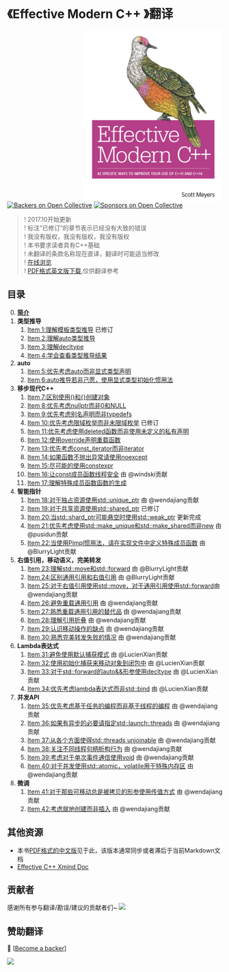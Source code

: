 # 《Effective Modern C++ 》翻译

<img src="0.Public/1.png?raw=true" align="right" weight="300" height="400"/>

[![Backers on Open Collective](https://opencollective.com/EffectiveModernCppChinese/backers/badge.svg)](#backers)
 [![Sponsors on Open Collective](https://opencollective.com/EffectiveModernCppChinese/sponsors/badge.svg)](#sponsors) 

> ! 2017.10开始更新<br>
> ! 标注“已修订”的章节表示已经没有大致的错误<br>
> ! 我没有版权，我没有版权，我没有版权<br>
> ! 本书要求读者具有C++基础<br>
> ! 未翻译的条款名称现在直译，翻译时可能适当修改<br>
> ! [在线浏览](https://cntransgroup.github.io/EffectiveModernCppChinese)<br>
> ! [PDF格式英文版下载](0.Public/EffectiveModernCpp.pdf),仅供翻译参考<br>

## 目录
0. [__简介__](src/Introduction.md)
1. __类型推导__
	1. [Item 1:理解模板类型推导](src/1.DeducingTypes/item1.md) 已修订
	2. [Item 2:理解auto类型推导](src/1.DeducingTypes/item2.md)
	3. [Item 3:理解decltype](src/1.DeducingTypes/item3.md)
	4. [Item 4:学会查看类型推导结果](src/1.DeducingTypes/item4.md)
2. __auto__
	1. [Item 5:优先考虑auto而非显式类型声明](src/2.Auto/item5.md)
	2. [Item 6:auto推导若非己愿，使用显式类型初始化惯用法](src/2.Auto/item6.md)
3. __移步现代C++__
	1. [Item 7:区别使用()和{}创建对象](src/3.MovingToModernCpp/item7.md)
	2. [Item 8:优先考虑nullptr而非0和NULL](src/3.MovingToModernCpp/item8.md)
	3. [Item 9:优先考虑别名声明而非typedefs](src/3.MovingToModernCpp/item9.md)
	4. [Item 10:优先考虑限域枚举而非未限域枚举](src/3.MovingToModernCpp/item10.md) 已修订
	5. [Item 11:优先考虑使用deleted函数而非使用未定义的私有声明](src/3.MovingToModernCpp/item11.md)
	6. [Item 12:使用override声明重载函数](src/3.MovingToModernCpp/item12.md)
	7. [Item 13:优先考虑const_iterator而非iterator](src/3.MovingToModernCpp/item13.md)
	8. [Item 14:如果函数不抛出异常请使用noexcept](src/3.MovingToModernCpp/item14.md)
	9. [Item 15:尽可能的使用constexpr](src/3.MovingToModernCpp/item15.md)
	10. [Item 16:让const成员函数线程安全](src/3.MovingToModernCpp/item16.md) 由 @windski贡献
	11. [Item 17:理解特殊成员函数函数的生成](src/3.MovingToModernCpp/item17.md) 
4. __智能指针__
	1. [Item 18:对于独占资源使用std::unique_ptr](src/4.SmartPointers/item18.md) 由 @wendajiang贡献
	2. [Item 19:对于共享资源使用std::shared_ptr](src/4.SmartPointers/item19.md) 已修订
	3. [Item 20:当std::shard_ptr可能悬空时使用std::weak_ptr](src/4.SmartPointers/item20.md) 更新完成
	4. [Item 21:优先考虑使用std::make_unique和std::make_shared而非new](src/4.SmartPointers/item21.md) 由 @pusidun贡献
	5. [Item 22:当使用Pimpl惯用法，请在实现文件中定义特殊成员函数](src/4.SmartPointers/item22.md) 由 @BlurryLight贡献
5. __右值引用，移动语义，完美转发__
	1. [Item 23:理解std::move和std::forward](src/5.RRefMovSemPerfForw/item23.md) 由 @BlurryLight贡献
	2. [Item 24:区别通用引用和右值引用](src/5.RRefMovSemPerfForw/item24.md) 由 @BlurryLight贡献
	3. [Item 25:对于右值引用使用std::move，对于通用引用使用std::forward](src/5.RRefMovSemPerfForw/item25.md)由 @wendajiang贡献
	4. [Item 26:避免重载通用引用](src/5.RRefMovSemPerfForw/item26.md) 由 @wendajiang贡献
	5. [Item 27:熟悉重载通用引用的替代品](src/5.RRefMovSemPerfForw/item27.md) 由 @wendajiang贡献
	6. [Item 28:理解引用折叠](src/5.RRefMovSemPerfForw/item28.md) 由 @wendajiang贡献
	7. [Item 29:认识移动操作的缺点](src/5.RRefMovSemPerfForw/item29.md) 由 @wendajiang贡献
	8. [Item 30:熟悉完美转发失败的情况](src/5.RRefMovSemPerfForw/item30.md) 由 @wendajiang贡献
6. __Lambda表达式__
	1. [Item 31:避免使用默认捕获模式](src/6.LambdaExpressions/item31.md) 由 @LucienXian贡献
	2. [Item 32:使用初始化捕获来移动对象到闭包中](src/6.LambdaExpressions/item32.md) 由 @LucienXian贡献
	3. [Item 33:对于std::forward的auto&&形参使用decltype](src/6.LambdaExpressions/item33.md) 由 @LucienXian贡献
	4. [Item 34:优先考虑lambda表达式而非std::bind](src/6.LambdaExpressions/item34.md) 由 @LucienXian贡献
7. __并发API__
	1. [Item 35:优先考虑基于任务的编程而非基于线程的编程](src/7.TheConcurrencyAPI/Item35.md) 由 @wendajiang贡献
	2. [Item 36:如果有异步的必要请指定std::launch::threads](src/7.TheConcurrencyAPI/item36.md) 由 @wendajiang贡献
	3. [Item 37:从各个方面使得std::threads unjoinable](src/7.TheConcurrencyAPI/item37.md) 由 @wendajiang贡献
	4. [Item 38:关注不同线程句柄析构行为](src/7.TheConcurrencyAPI/item38.md) 由 @wendajiang贡献
	5. [Item 39:考虑对于单次事件通信使用void](src/7.TheConcurrencyAPI/item39.md) 由 @wendajiang贡献
	6. [Item 40:对于并发使用std::atomic，volatile用于特殊内存区](src/7.TheConcurrencyAPI/item40.md) 由 @wendajiang贡献
8. __微调__
	1. [Item 41:对于那些可移动总是被拷贝的形参使用传值方式](src/8.Tweaks/item41.md) 由 @wendajiang贡献
	2. [Item 42:考虑就地创建而非插入](src/8.Tweaks/item42.md) 由 @wendajiang贡献

## 其他资源
+ 本书[PDF格式的中文版](./0.Public/translated/translate-zh-combine.pdf)见于此，该版本通常同步或者滞后于当前Markdown文档
+ [Effective C++ Xmind Doc](./0.Public/EffectModernC++.xmind)

## 贡献者

感谢所有参与翻译/勘误/建议的贡献者们~
<a href="https://github.com/kelthuzadx/EffectiveModernCppChinese/graphs/contributors"><img src="https://opencollective.com/EffectiveModernCppChinese/contributors.svg?width=890&button=false" /></a>

## 赞助翻译

 🙏 [[Become a backer](https://opencollective.com/EffectiveModernCppChinese#backer)]

<a href="https://opencollective.com/EffectiveModernCppChinese#backers" target="_blank"><img src="https://opencollective.com/EffectiveModernCppChinese/backers.svg?width=890"></a>
